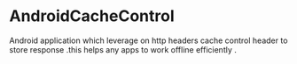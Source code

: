 # AndroidCacheControl
Android application which leverage on http headers cache control header to store response .this helps any apps to work offline efficiently .
